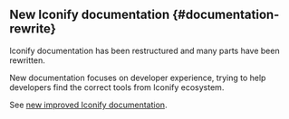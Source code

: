 ## New Iconify documentation {#documentation-rewrite}

Iconify documentation has been restructured and many parts have been rewritten.

New documentation focuses on developer experience, trying to help developers find the correct tools from Iconify ecosystem.

See [new improved Iconify documentation](/docs/index.md).
